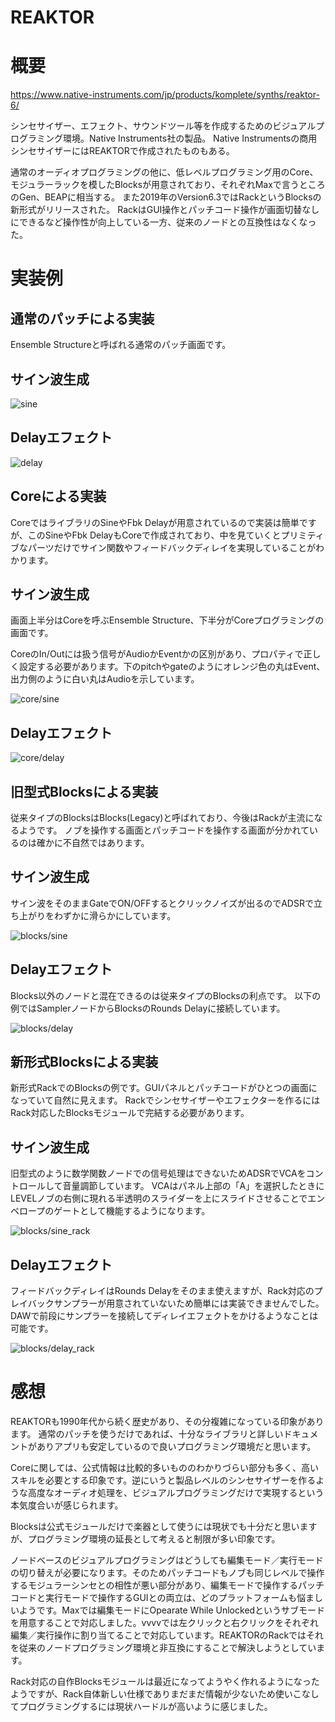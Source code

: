 REAKTOR
===

# 概要

https://www.native-instruments.com/jp/products/komplete/synths/reaktor-6/

シンセサイザー、エフェクト、サウンドツール等を作成するためのビジュアルプログラミング環境。Native Instruments社の製品。
Native Instrumentsの商用シンセサイザーにはREAKTORで作成されたものもある。

通常のオーディオプログラミングの他に、低レベルプログラミング用のCore、モジュラーラックを模したBlocksが用意されており、それぞれMaxで言うところのGen、BEAPに相当する。
また2019年のVersion6.3ではRackというBlocksの新形式がリリースされた。
RackはGUI操作とパッチコード操作が画面切替なしにできるなど操作性が向上している一方、従来のノードとの互換性はなくなった。

# 実装例

## 通常のパッチによる実装

Ensemble Structureと呼ばれる通常のパッチ画面です。

## サイン波生成

![sine](sine.png)

## Delayエフェクト

![delay](delay.png)


## Coreによる実装

CoreではライブラリのSineやFbk Delayが用意されているので実装は簡単ですが、このSineやFbk DelayもCoreで作成されており、中を見ていくとプリミティブなパーツだけでサイン関数やフィードバックディレイを実現していることがわかります。

## サイン波生成

画面上半分はCoreを呼ぶEnsemble Structure、下半分がCoreプログラミングの画面です。

CoreのIn/Outには扱う信号がAudioかEventかの区別があり、プロパティで正しく設定する必要があります。下のpitchやgateのようにオレンジ色の丸はEvent、出力側のように白い丸はAudioを示しています。

![core/sine](core/sine.png)

## Delayエフェクト

![core/delay](core/delay.png)


## 旧型式Blocksによる実装

従来タイプのBlocksはBlocks(Legacy)と呼ばれており、今後はRackが主流になるようです。
ノブを操作する画面とパッチコードを操作する画面が分かれているのは確かに不自然ではあります。

## サイン波生成

サイン波をそのままGateでON/OFFするとクリックノイズが出るのでADSRで立ち上がりをわずかに滑らかにしています。

![blocks/sine](blocks/sine.png)

## Delayエフェクト

Blocks以外のノードと混在できるのは従来タイプのBlocksの利点です。
以下の例ではSamplerノードからBlocksのRounds Delayに接続しています。

![blocks/delay](blocks/delay.png)


## 新形式Blocksによる実装

新形式RackでのBlocksの例です。GUIパネルとパッチコードがひとつの画面になっていて自然に見えます。
Rackでシンセサイザーやエフェクターを作るにはRack対応したBlocksモジュールで完結する必要があります。

## サイン波生成

旧型式のように数学関数ノードでの信号処理はできないためADSRでVCAをコントロールして音量調節しています。
VCAはパネル上部の「A」を選択したときにLEVELノブの右側に現れる半透明のスライダーを上にスライドさせることでエンベロープのゲートとして機能するようになります。

![blocks/sine_rack](blocks/sine_rack.png)

## Delayエフェクト

フィードバックディレイはRounds Delayをそのまま使えますが、Rack対応のプレイバックサンプラーが用意されていないため簡単には実装できませんでした。DAWで前段にサンプラーを接続してディレイエフェクトをかけるようなことは可能です。

![blocks/delay_rack](blocks/delay_rack.png)

# 感想

REAKTORも1990年代から続く歴史があり、その分複雑になっている印象があります。
通常のパッチを使うだけであれば、十分なライブラリと詳しいドキュメントがありアプリも安定しているので良いプログラミング環境だと思います。

Coreに関しては、公式情報は比較的多いもののわかりづらい部分も多く、高いスキルを必要とする印象です。逆にいうと製品レベルのシンセサイザーを作るような高度なオーディオ処理を、ビジュアルプログラミングだけで実現するという本気度合いが感じられます。

Blocksは公式モジュールだけで楽器として使うには現状でも十分だと思いますが、プログラミング環境の延長として考えると制限が多い印象です。

ノードベースのビジュアルプログラミングはどうしても編集モード／実行モードの切り替えが必要になります。そのためパッチコードもノブも同じレベルで操作するモジュラーシンセとの相性が悪い部分があり、編集モードで操作するパッチコードと実行モードで操作するGUIとの両立は、どのプラットフォームも悩ましいようです。Maxでは編集モードにOpearate While Unlockedというサブモードを用意することで対応しました。vvvvでは左クリックと右クリックをそれぞれ編集／実行操作に割り当てることで対応しています。REAKTORのRackではそれを従来のノードプログラミング環境と非互換にすることで解決しようとしています。

Rack対応の自作Blocksモジュールは最近になってようやく作れるようになったようですが、Rack自体新しい仕様でありまだまだ情報が少ないため使いこなしてプログラミングするには現状ハードルが高いように感じました。

